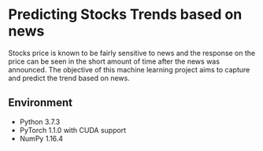 # Predicting Stocks Trends based on news

Stocks price is known to be fairly sensitive to news and the response on the price can be seen in the short amount of time after the news was announced. The objective of this machine learning project aims to capture and predict the trend based on news.

## Environment
* Python 3.7.3
* PyTorch 1.1.0 with CUDA support
* NumPy 1.16.4